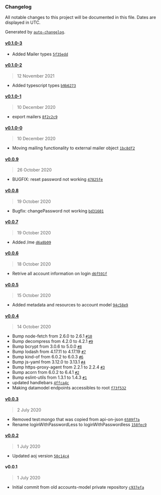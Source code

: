 ### Changelog

All notable changes to this project will be documented in this file. Dates are displayed in UTC.

Generated by [`auto-changelog`](https://github.com/CookPete/auto-changelog).

#### [v0.1.0-3](https://github.com/appunto-io/aoj-accounts/compare/v0.1.0-2...v0.1.0-3)

- Added Mailer types [`5f35edd`](https://github.com/appunto-io/aoj-accounts/commit/5f35edd250077e831bddc8d3723ffa29fa7b7f04)

#### [v0.1.0-2](https://github.com/appunto-io/aoj-accounts/compare/v0.1.0-1...v0.1.0-2)

> 12 November 2021

- Added typescript types [`b9b6273`](https://github.com/appunto-io/aoj-accounts/commit/b9b6273699ab6861bdbe0bfdafef7a91ee4d26dc)

#### [v0.1.0-1](https://github.com/appunto-io/aoj-accounts/compare/v0.1.0-0...v0.1.0-1)

> 10 December 2020

- export mailers [`8f2c2c9`](https://github.com/appunto-io/aoj-accounts/commit/8f2c2c93c450d1cafd52b099a2e6a8179c7ca51a)

#### [v0.1.0-0](https://github.com/appunto-io/aoj-accounts/compare/v0.0.9...v0.1.0-0)

> 10 December 2020

- Moving mailing functionality to external mailer object [`1bc8df2`](https://github.com/appunto-io/aoj-accounts/commit/1bc8df29b249cf1aa4965a1f5316d658cbbe3401)

#### [v0.0.9](https://github.com/appunto-io/aoj-accounts/compare/v0.0.8...v0.0.9)

> 26 October 2020

- BUGFIX: reset password not working [`47825fe`](https://github.com/appunto-io/aoj-accounts/commit/47825fe7a6541e52bd668e7b8a91326e679bf211)

#### [v0.0.8](https://github.com/appunto-io/aoj-accounts/compare/v0.0.7...v0.0.8)

> 19 October 2020

- Bugfix: changePassword not working [`bd31601`](https://github.com/appunto-io/aoj-accounts/commit/bd31601560410b3aefaf410ce875ffd8c4d2f5c2)

#### [v0.0.7](https://github.com/appunto-io/aoj-accounts/compare/v0.0.6...v0.0.7)

> 19 October 2020

- Added /me [`d6a8b09`](https://github.com/appunto-io/aoj-accounts/commit/d6a8b095cfeae4690242bb94e576590a607fe61c)

#### [v0.0.6](https://github.com/appunto-io/aoj-accounts/compare/v0.0.5...v0.0.6)

> 18 October 2020

- Retrive all account information on login [`d6f591f`](https://github.com/appunto-io/aoj-accounts/commit/d6f591fb21e90ce361786e0147550946f2575264)

#### [v0.0.5](https://github.com/appunto-io/aoj-accounts/compare/v0.0.4...v0.0.5)

> 15 October 2020

- Added metadata and resources to account model [`94c58e9`](https://github.com/appunto-io/aoj-accounts/commit/94c58e964faaf0691e3a695b704b5d1de6db2518)

#### [v0.0.4](https://github.com/appunto-io/aoj-accounts/compare/v0.0.3...v0.0.4)

> 14 October 2020

- Bump node-fetch from 2.6.0 to 2.6.1 [`#10`](https://github.com/appunto-io/aoj-accounts/pull/10)
- Bump decompress from 4.2.0 to 4.2.1 [`#9`](https://github.com/appunto-io/aoj-accounts/pull/9)
- Bump bcrypt from 3.0.6 to 5.0.0 [`#8`](https://github.com/appunto-io/aoj-accounts/pull/8)
- Bump lodash from 4.17.11 to 4.17.19 [`#7`](https://github.com/appunto-io/aoj-accounts/pull/7)
- Bump kind-of from 6.0.2 to 6.0.3 [`#6`](https://github.com/appunto-io/aoj-accounts/pull/6)
- Bump js-yaml from 3.12.0 to 3.13.1 [`#4`](https://github.com/appunto-io/aoj-accounts/pull/4)
- Bump https-proxy-agent from 2.2.1 to 2.2.4 [`#3`](https://github.com/appunto-io/aoj-accounts/pull/3)
- Bump acorn from 6.0.2 to 6.4.1 [`#2`](https://github.com/appunto-io/aoj-accounts/pull/2)
- Bump eslint-utils from 1.3.1 to 1.4.3 [`#1`](https://github.com/appunto-io/aoj-accounts/pull/1)
- updated handlebars [`4ffca4c`](https://github.com/appunto-io/aoj-accounts/commit/4ffca4cad8139a18d5244cb4e961700e69b6c8a1)
- Making datamodel endpoints accessibles to root [`f73f532`](https://github.com/appunto-io/aoj-accounts/commit/f73f5324dd61dabf491b5e563b31c10e221f8a49)

#### [v0.0.3](https://github.com/appunto-io/aoj-accounts/compare/v0.0.2...v0.0.3)

> 2 July 2020

- Removed test:mongo that was copied from api-on-json [`6589f7a`](https://github.com/appunto-io/aoj-accounts/commit/6589f7a24f0535fc0e60c8c2d877f4c567ed8eac)
- Rename loginWithPasswordLess to loginWithPasswordless [`158fec9`](https://github.com/appunto-io/aoj-accounts/commit/158fec9b67f51730388e3b046793030abcb24234)

#### [v0.0.2](https://github.com/appunto-io/aoj-accounts/compare/v0.0.1...v0.0.2)

> 1 July 2020

- Updated aoj version [`50c14c4`](https://github.com/appunto-io/aoj-accounts/commit/50c14c4c0b85cf2cea7d80348b2375ecd2ffaeec)

#### v0.0.1

> 1 July 2020

- Initial commit from old accounts-model private repository [`c937efa`](https://github.com/appunto-io/aoj-accounts/commit/c937efa1cf40bec0a380dac4ee121b6467ecda65)
